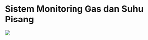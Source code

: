 # Sistem Monitoring Gas dan Suhu Pisang

<img src="https://blogger.googleusercontent.com/img/b/R29vZ2xl/AVvXsEifCD3ivyd_iLyqexB6RvlR0KR3CcYmmrVRZd2iQXKGyl-Wxrr9hXrHl0znsMi5R4g7imoiwKpaffEXHnc7Gb3aD0K1TK1l5KpL29A9pXYcUK9GHX7l_Tggv4H0xIl_veWUzjL7Ah29oIVopTH5amNBmyhrVW0ejZAln_aRDfXMB3mkr8Ox9ehLFZkLDK4/s1600/Screenshot%20%2828%29.png" />
